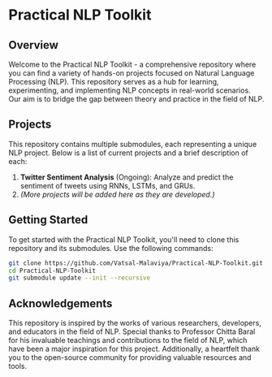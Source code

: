 # Practical NLP Toolkit

## Overview
Welcome to the Practical NLP Toolkit - a comprehensive repository where you can find a variety of hands-on projects focused on Natural Language Processing (NLP). This repository serves as a hub for learning, experimenting, and implementing NLP concepts in real-world scenarios. Our aim is to bridge the gap between theory and practice in the field of NLP.

## Projects
This repository contains multiple submodules, each representing a unique NLP project. Below is a list of current projects and a brief description of each:

1. **Twitter Sentiment Analysis** (Ongoing): Analyze and predict the sentiment of tweets using RNNs, LSTMs, and GRUs.
2. *(More projects will be added here as they are developed.)*

## Getting Started
To get started with the Practical NLP Toolkit, you'll need to clone this repository and its submodules. Use the following commands:

```bash
git clone https://github.com/Vatsal-Malaviya/Practical-NLP-Toolkit.git
cd Practical-NLP-Toolkit
git submodule update --init --recursive
```

## Acknowledgements
This repository is inspired by the works of various researchers, developers, and educators in the field of NLP. Special thanks to Professor Chitta Baral for his invaluable teachings and contributions to the field of NLP, which have been a major inspiration for this project. Additionally, a heartfelt thank you to the open-source community for providing valuable resources and tools.
